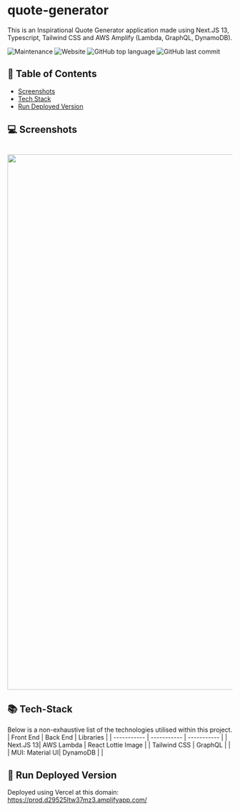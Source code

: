# quote-generator
This is an Inspirational Quote Generator application made using Next.JS 13, Typescript, Tailwind CSS and AWS Amplify (Lambda, GraphQL, DynamoDB).

![Maintenance](https://img.shields.io/maintenance/yes/2023)
![Website](https://img.shields.io/website?url=https://prod.d29525ltw37mz3.amplifyapp.com/)
![GitHub top language](https://img.shields.io/github/languages/top/m-foskett/quote-generator)
![GitHub last commit](https://img.shields.io/github/last-commit/m-foskett/quote-generator)

## :scroll: Table of Contents
- [Screenshots](#computer-screenshots)
- [Tech Stack](#books-tech-stack)
- [Run Deployed Version](#running-run-deployed-version)

## :computer: Screenshots
<div style="display: inline_block" align="center"><br>
 <img align="center" alt="Demo Usage"  width="1200" src="/screenshots/demo_usage.gif">
</div>

## :books: Tech-Stack
Below is a non-exhaustive list of the technologies utilised within this project.
| Front End | Back End | Libraries |
| ----------- | ----------- | ----------- |
| Next.JS 13| AWS Lambda | React Lottie Image |
| Tailwind CSS | GraphQL | |
| MUI: Material UI| DynamoDB | |

## :running: Run Deployed Version
Deployed using Vercel at this domain: https://prod.d29525ltw37mz3.amplifyapp.com/
